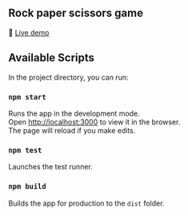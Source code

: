 ## Rock paper scissors game

🚀 [Live demo](https://.netlify.com)

## Available Scripts

In the project directory, you can run:

### `npm start`

Runs the app in the development mode.\
Open [http://localhost:3000](http://localhost:3000) to view it in the browser.\
The page will reload if you make edits.

### `npm test`

Launches the test runner.

### `npm build`

Builds the app for production to the `dist` folder.
